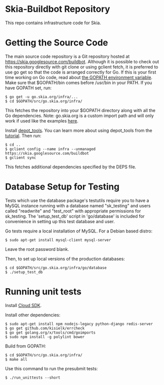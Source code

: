 Skia-Buildbot Repository
========================

This repo contains infrastructure code for Skia.


Getting the Source Code
=======================

The main source code repository is a Git repository hosted at
https://skia.googlesource.com/buildbot. Although it is possible to check out
this repository directly with git clone or using gclient fetch, it is preferred to use go get so
that the code is arranged correctly for Go. If this is your first time working on Go code, read
about [the GOPATH environment variable](https://golang.org/doc/code.html#GOPATH). Make sure that
$GOPATH/bin comes before /usr/bin in your PATH. If you have GOPATH set, run:

```
$ go get -u go.skia.org/infra/...
$ cd $GOPATH/src/go.skia.org/infra/
```

This fetches the repository into your $GOPATH directory along with all the
Go dependencies.
Note: go.skia.org is a custom import path and will only work if used like the examples
[here](http://golang.org/cmd/go/#hdr-Remote_import_paths).

Install [depot_tools](http://www.chromium.org/developers/how-tos/install-depot-tools). You can learn
more about using depot_tools from the
[tutorial](http://commondatastorage.googleapis.com/chrome-infra-docs/flat/depot_tools/docs/html/depot_tools_tutorial.html).
Then run:

```
$ cd ..
$ gclient config --name infra --unmanaged https://skia.googlesource.com/buildbot
$ gclient sync
```

This fetches additional dependencies specified by the DEPS file.

Database Setup for Testing
==========================

Tests which use the database package's testutils require you to have a MySQL instance running with a
database named "sk_testing" and users called "readwrite" and "test_root" with appropriate
permissions for sk_testing. The 'setup_test_db' script in 'go/database' is included for convenience
in setting up this test database and user.

Go tests require a local installation of MySQL. For a Debian based distro:

```
$ sudo apt-get install mysql-client mysql-server
```

Leave the root password blank.

Then, to set up local versions of the production databases:

```
$ cd $GOPATH/src/go.skia.org/infra/go/database
$ ./setup_test_db
```

Running unit tests
==================

Install [Cloud SDK](https://cloud.google.com/sdk/).

Install other dependencies:

```
$ sudo apt-get install npm nodejs-legacy python-django redis-server
$ go get github.com/kisielk/errcheck
$ go get golang.org/x/tools/cmd/goimports
$ sudo npm install -g polylint bower
```

Build from GOPATH:

```
$ cd $GOPATH/src/go.skia.org/infra/
$ make all
```

Use this command to run the presubmit tests:

```
$ ./run_unittests --short
```
